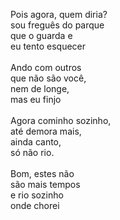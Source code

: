 Pois agora, quem diria?
\
sou freguês do parque
\
que o guarda e
\
eu tento esquecer
\
\
Ando com outros
\
que não são você,
\
nem de longe,
\
mas eu finjo
\
\
Agora cominho sozinho,
\
até demora mais,
\
ainda canto,
\
só não rio.
\
\
Bom, estes não
\
são mais tempos
\
e rio sozinho
\
onde chorei
